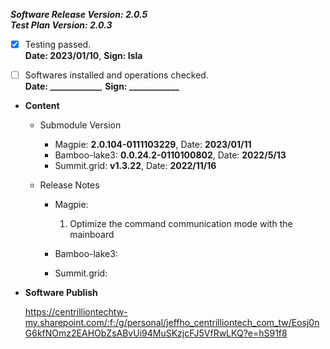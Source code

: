 


  
***Software Release Version: 2.0.5***  
***Test Plan Version: 2.0.3***

* [X] Testing passed.  
      **Date: 2023/01/10**,   **Sign: Isla**

* [ ] Softwares installed and operations checked.  
      **Date: ____________**,   **Sign: ____________**

*  **Content**  
    *  Submodule Version  
        *  Magpie: **2.0.104-0111103229**,          Date: **2023/01/11**  
        *  Bamboo-lake3: **0.0.24.2-0110100802**,          Date: **2022/5/13**  
        *  Summit.grid: **v1.3.22**,          Date: **2022/11/16**

    *  Release Notes  
        *  Magpie:  
            1. Optimize the command communication mode with the mainboard
  
        *  Bamboo-lake3:
  
        *  Summit.grid:
  
* **Software Publish** 

    https://centrilliontechtw-my.sharepoint.com/:f:/g/personal/jeffho_centrilliontech_com_tw/Eosj0nG6kfNOmz2EAHObZsABvUi94MuSKzjcFJ5VfRwLKQ?e=hS91f8